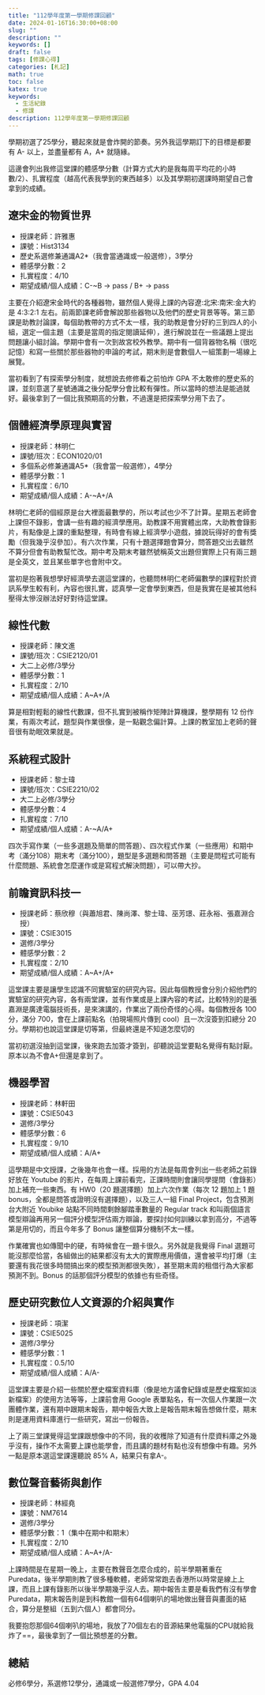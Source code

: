 ```yaml
---
title: "112學年度第一學期修課回顧"
date: 2024-01-16T16:30:00+08:00
slug: ""
description: ""
keywords: []
draft: false
tags: [修課心得]
categories: [札記]
math: true
toc: false
katex: true
keywords:
  - 生活紀錄
  - 修課
description: 112學年度第一學期修課回顧
---
```

學期初選了25學分，聽起來就是會炸開的節奏。另外我這學期訂下的目標是都要有 A- 以上，並盡量都有 A，A+ 就隨緣。

這邊會列出我修這堂課的體感學分數（計算方式大約是我每周平均花的小時數/2）、扎實程度（越高代表我學到的東西越多）以及其學期初選課時期望自己會拿到的成績。

## 遼宋金的物質世界

- 授課老師：許雅惠
- 課號：Hist3134
- 歷史系選修兼通識A2*（我會當通識或一般選修），3學分
- 體感學分數：2
- 扎實程度：4/10
- 期望成績/個人成績：C-~B → pass / B+ → pass

主要在介紹遼宋金時代的各種器物，雖然個人覺得上課的內容遼:北宋:南宋:金大約是 4:3:2:1 左右。前兩節課老師會解說那些器物以及他們的歷史背景等等。第三節課是助教討論課，每個助教帶的方式不太一樣，我的助教是會分好約三到四人的小組，選定一個主題（主要是當周的指定閱讀延伸），進行解說並在一些議題上提出問題讓小組討論。學期中會有一次到故宮校外教學。期中有一個背器物名稱（很吃記憶）和寫一些關於那些器物的申論的考試，期末則是會數個人一組策劃一場線上展覽。

當初看到了有探索學分制度，就想說去修修看之前怕炸 GPA 不太敢修的歷史系的課，並刻意選了星號通識之後分配學分會比較有彈性。所以當時的想法是能過就好。最後拿到了一個比我預期高的分數，不過還是把探索學分用下去了。

## 個體經濟學原理與實習

- 授課老師：林明仁
- 課號/班次：ECON1020/01
- 多個系必修兼通識A5*（我會當一般選修），4學分
- 體感學分數：1
- 扎實程度：6/10
- 期望成績/個人成績：A-~A+/A

林明仁老師的個經原是台大裡面最數學的，所以考試也少不了計算。星期五老師會上課但不錄影，會講一些有趣的經濟學應用。助教課不用實體出席，大助教會錄影片，有點像是上課的重點整理，有時會有線上經濟學小遊戲，據說玩得好的會有獎勵（但我幾乎沒參加）。有六次作業，只有十題選擇題會算分，問答題交出去雖然不算分但會有助教幫忙改。期中考及期末考雖然號稱英文出題但實際上只有兩三題是全英文，並且某些單字也會附中文。

當初是抱著我想學好經濟學去選這堂課的，也聽問林明仁老師偏數學的課程對於資訊系學生較有利，內容也很扎實，認真學一定會學到東西，但是我實在是被其他科壓得太慘沒辦法好好對待這堂課。

## 線性代數

- 授課老師：陳文進
- 課號/班次：CSIE2120/01
- 大二上必修/3學分
- 體感學分數：1
- 扎實程度：2/10
- 期望成績/個人成績：A~A+/A

算是相對輕鬆的線性代數課，但不扎實到被稱作矩陣計算機課，整學期有 12 份作業，有兩次考試，題型與作業很像，是一點觀念偏計算。上課的教室加上老師的聲音很有助眠效果就是。

## 系統程式設計

- 授課老師：黎士瑋
- 課號/班次：CSIE2210/02
- 大二上必修/3學分
- 體感學分數：4
- 扎實程度：7/10
- 期望成績/個人成績：A-~A/A+

四次手寫作業（一些多選題及簡單的問答題）、四次程式作業（一些應用）和期中考（滿分108）期末考（滿分100），題型是多選題和問答題（主要是問程式可能有什麼問題、系統會怎麼運作或是寫程式解決問題），可以帶大抄。

## 前瞻資訊科技一

- 授課老師：蔡欣穆（與蕭旭君、陳尚澤、黎士瑋、巫芳璟、莊永裕、張嘉淵合授）
- 課號：CSIE3015
- 選修/3學分
- 體感學分數：2
- 扎實程度：2/10
- 期望成績/個人成績：A~A+/A+

這堂課主要是讓學生認識不同實驗室的研究內容。因此每個教授會分別介紹他們的實驗室的研究內容，各有兩堂課，並有作業或是上課內容的考試，比較特別的是張嘉淵是廣達電腦技術長，是來演講的，作業出了兩份奇怪的心得。每個教授各 100 分，滿分 700，會在上課前點名（拍現場照片傳到 cool）且一次沒簽到扣總分 20 分。學期初也說這堂課是切等第，但最終還是不知道怎麼切的

當初初選沒抽到這堂課，後來跑去加簽才簽到，卻聽說這堂要點名覺得有點討厭。原本以為不會A+但還是拿到了。

## 機器學習

- 授課老師：林軒田
- 課號：CSIE5043
- 選修/3學分
- 體感學分數：6
- 扎實程度：9/10
- 期望成績/個人成績：A/A+

這學期是中文授課，之後幾年也會一樣。採用的方法是每周會列出一些老師之前錄好放在 Youtube 的影片，在每周上課前看完，正課時間則會讓同學提問（會錄影）加上補充一些東西。有 HW0（20 題選擇題）加上六次作業（每次 12 題加上 1 題 bonus，全都是問答或證明沒有選擇題），以及三人一組 Final Project，包含預測台大附近 Youbike 站點不同時間剩餘腳踏車數量的 Regular track 和叫兩個語言模型辯論再用另一個評分模型評估兩方辯論，要探討如何訓練以拿到高分，不過等第是用切的，而且今年多了 Bonus 讓整個算分機制不太一樣。

作業確實也如傳聞中的硬，有時候會在一題卡很久。另外就是我覺得 Final 選題可能沒那麼恰當，各組做出的結果都沒有太大的實際應用價值，還會被平均打爆（主要還有我花很多時間搞出來的模型預測都很失敗），甚至期末周的租借行為大家都預測不到。Bonus 的話那個評分模型的依據也有些奇怪。

## 歷史研究數位人文資源的介紹與實作

- 授課老師：項潔
- 課號：CSIE5025
- 選修/3學分
- 體感學分數：1
- 扎實程度：0.5/10
- 期望成績/個人成績：A/A-

這堂課主要是介紹一些關於歷史檔案資料庫（像是地方議會紀錄或是歷史檔案如淡新檔案）的使用方法等等，上課前會用 Google 表單點名，有一次個人作業跟一次團體作業，還有期中跟期末報告，期中報告大致上是報告期末報告想做什麼，期末則是運用資料庫進行一些研究，寫出一份報告。

上了兩三堂課覺得這堂課跟想像中的不同，我的收穫除了知道有什麼資料庫之外幾乎沒有，操作不太需要上課也能學會，而且講的題材有點也沒有想像中有趣。另外一點是原本選這堂課還聽說 85% A，結果只有拿A-。

## 數位聲音藝術與創作

- 授課老師：林經堯
- 課號：NM7614
- 選修/3學分
- 體感學分數：1（集中在期中和期末）
- 扎實程度：2/10
- 期望成績/個人成績：A~A+/A-

上課時間是在星期一晚上，主要在教聲音怎麼合成的，前半學期著重在 Puredata，後半學期則教了很多種軟體，老師常常跑去香港所以時常是線上上課，而且上課有錄影所以後半學期幾乎沒人去。期中報告主要是看我們有沒有學會 Puredata，期末報告則是到科教館一個有64個喇叭的場地做出聲音與畫面的結合，算分是整組（五到六個人）都會同分。

我要抱怨那個64個喇叭的場地，我放了70個左右的音源結果他電腦的CPU就給我炸了==，最後拿到了一個比預想差的分數。


## 總結

必修6學分，系選修12學分，通識或一般選修7學分，GPA 4.04